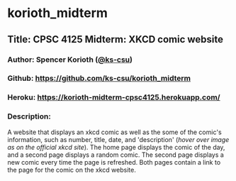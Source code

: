 # korioth_midterm

## Title: CPSC 4125 Midterm: XKCD comic website

### Author: Spencer Korioth ([@ks-csu](https://github.com/ks-csu))

### Github: https://github.com/ks-csu/korioth_midterm

### Heroku: https://korioth-midterm-cpsc4125.herokuapp.com/

### Description: 

A website that displays an xkcd comic as well as the some of the comic's information, such as number, title, date, and 'description' (*hover over image as on the official xkcd site*).
The home page displays the comic of the day, and a second page displays a random comic. The second page displays a new comic every time the page is refreshed. 
Both pages contain a link to the page for the comic on the xkcd website.
